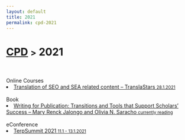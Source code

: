 ```yaml
---
layout: default
title: 2021
permalink: cpd-2021
---
```

<h1 class="page-title"><a href="https://zahra-claire-bahrani-peacock.github.io/cpd">CPD</a> <small>></small> 2021</h1>
<br>
<br>
Online Courses
<li><a href="https://www.translastars.com/course/translation-seo-sea" target="_blank">Translation of SEO and SEA related content – TranslaStars <small>28.1.2021</small></a></li>  
<br>
Book
<li><a href="https://www.amazon.co.uk/Writing-Publication-Transitions-Scholars-Education/dp/3319316486" target="_blank">Writing for Publication: Transitions and Tools that Support Scholars’ Success – Mary Renck Jalongo and Olivia N. Saracho <small>currently reading</small></a></li>  
<br>
eConference
<li><a href="https://www.facebook.com/TerpSummit/" target="_blank">TerpSummit 2021 <small>11.1 - 13.1.2021</small></a></li>  